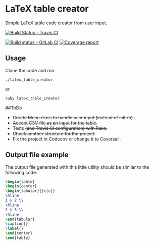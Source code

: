 # LaTeX table creator

Simple LaTeX table code creator from user input.

[![Build Status - Travis CI](https://travis-ci.org/febouge/latex-table-creator.svg?branch=master)](https://travis-ci.org/febouge/latex-table-creator)

[![Build status - GitLab CI](https://gitlab.com/febouge/latex-table-creator/badges/master/build.svg)](https://gitlab.com/febouge/latex-table-creator/commits/master)
[![Coverage report](https://gitlab.com/febouge/latex-table-creator/badges/master/coverage.svg)](https://gitlab.com/febouge/latex-table-creator/commits/master)



## Usage

Clone the code and run:

```
./latex_table_creator
```
or
```
ruby latex_table_creator
```
##ToDo

* ~~Create Menu class to handle user input (instead of init.rb).~~
* ~~Accept CSV file as an input for the table.~~
* Tests ~~(and Travis CI configuration) with Rake.~~
* ~~Check another structure for the project.~~
* Fix the project in Codecov or change it to Coversall.

## Output file example
The output file generated with this little utility should be similar to the following code:

```latex
\begin{table}
\begin{center}
\begin{tabular}{|c|c|}
\hline
1 & 2 \\
\hline
2 & 3 \\
\hline
\end{tabular}
\caption{}
\label{}
\end{center}
\end{table}
```
